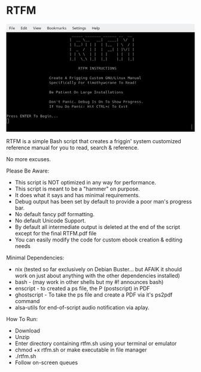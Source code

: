 # RTFM
 ![RTFM](https://github.com/timothywcrane/RTFM/blob/main/rtfm.png?raw=true)
    
RTFM is a simple Bash script that creates a friggin' system customized reference manual for you to read, search & reference.

No more excuses.

Please Be Aware:

* This script is NOT optimized in any way for performance. 
* This script is meant to be a "hammer" on purpose.
* It does what it says and has minimal requirements.
* Debug output has been set by default to provide a poor man's progress bar. 
* No default fancy pdf formatting.
* No default Unicode Support.
* By default all intermediate output is deleted at the end of the script except for the final RTFM.pdf file
* You can easily modify the code for custom ebook creation & editing needs

Minimal Dependencies:

* nix (tested so far exclusively on Debian Buster... but AFAIK it should work on just about anything with the other dependencies installed)
* bash - (may work in other shells but my #! announces bash)
* enscript - to created a ps file, the P (postscript) in PDF
* ghostscript - To take the ps file and create a PDF via it's ps2pdf command
* alsa-utils for end-of-script audio notification via aplay.
 
 How To Run:
 
* Download
* Unzip
* Enter directory containing rtfm.sh using your terminal or emulator
* chmod +x rtfm.sh or make executable in file manager
* ./rtfm.sh
* Follow on-screen queues
